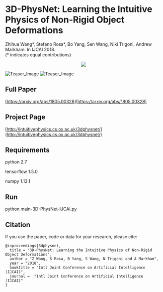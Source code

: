 # 3D-PhysNet: Learning the Intuitive Physics of Non-Rigid Object Deformations
Zhihua Wang*, Stefano Rosa*, Bo Yang, Sen Wang, Niki Trigoni, Andrew Markham. In IJCAI 2018. <br />
(* indicates equal contributions)

<p align="center">
  <img src="http://intuitivephysics.cs.ox.ac.uk/3dphysnet/index_files/landingheading.jpg">
</p>

![Teaser_Image](http://intuitivephysics.cs.ox.ac.uk/3dphysnet/index_files/baymax.gif)
![Teaser_Image](http://intuitivephysics.cs.ox.ac.uk/3dphysnet/index_files/bridge.gif)
## Full Paper
[https://arxiv.org/abs/1805.00328](https://arxiv.org/abs/1805.00328)

## Project Page
[http://intuitivephysics.cs.ox.ac.uk/3dphysnet/](http://intuitivephysics.cs.ox.ac.uk/3dphysnet/)

## Requirements
python 2.7

tensorflow 1.5.0

numpy 1.12.1

## Run
python main-3D-PhysNet-IJCAI.py

## Citation
If you use the paper, code or data for your research, please cite:
```
@inproceedings{3dphysnet,
  title = "3D-PhysNet: Learning the Intuitive Physics of Non-Rigid Object Deformations",
  author = "Z Wang, S Rosa, B Yang, S Wang, N Trigoni and A Markham",
  year = "2018",
  booktitle = "Intl Joint Conference on Artificial Intelligence (IJCAI)",
  journal =  "Intl Joint Conference on Artificial Intelligence (IJCAI)"
}
